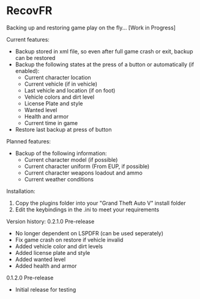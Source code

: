 # RecovFR
Backing up and restoring game play on the fly... [Work in Progress]

Current features:
- Backup stored in xml file, so even after full game crash or exit, backup can be restored
- Backup the following states at the press of a button or automatically (if enabled): 
  - Current character location
  - Current vehicle (if in vehicle)
  - Last vehicle and location (if on foot)
  - Vehicle colors and dirt level
  - License Plate and style
  - Wanted level
  - Health and armor
  - Current time in game
- Restore last backup at press of button

Planned features: 
- Backup of the following information: 
  - Current character model (if possible)
  - Current character uniform (From EUP, if possible)
  - Current character weapons loadout and ammo
  - Current weather conditions 

Installation: 
1. Copy the plugins folder into your "Grand Theft Auto V" install folder 
2. Edit the keybindings in the .ini to meet your requirements

Version history: 
0.2.1.0 Pre-release
- No longer dependent on LSPDFR (can be used seperately)
- Fix game crash on restore if vehicle invalid
- Added vehicle color and dirt levels
- Added license plate and style
- Added wanted level
- Added health and armor

0.1.2.0 Pre-release
- Initial release for testing
